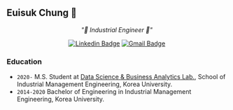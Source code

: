 ## Euisuk Chung 🎨
<div align=center>
  
<i> "🌱 Industrial Engineer 🌱" </i>

</div>

<div align=center>

[![Linkedin Badge](https://img.shields.io/badge/-LinkedIn-blue?style=flat-square&logo=Linkedin&logoColor=white&link=https://www.linkedin.com/in/euisuk-chung/)](https://www.linkedin.com/in/euisuk-chung/) 
[![Gmail Badge](https://img.shields.io/badge/-Gmail-d14836?style=flat-square&logo=Gmail&logoColor=white&link=mailto:jasuchung@gmail.com)](mailto:jasuchung@gmail.com)

</div>


### Education
- ```2020-``` M.S. Student at [Data Science & Business Analytics Lab.](http://dsba.korea.ac.kr/), School of Industrial Management Engineering, Korea University.
- ```2014-2020``` Bachelor of Engineering in Industrial Management Engineering, Korea University.


<!--
**euisuk-chung/euisuk-chung** is a ✨ _special_ ✨ repository because its `README.md` (this file) appears on your GitHub profile.

Here are some ideas to get you started:

- 🔭 I’m currently working on ...
- 🌱 I’m currently learning ...
- 👯 I’m looking to collaborate on ...
- 🤔 I’m looking for help with ...
- 💬 Ask me about ...
- 📫 How to reach me: ...
- 😄 Pronouns: ...
- ⚡ Fun fact: ...
-->
